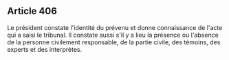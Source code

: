 Article 406
----
Le président constate l'identité du prévenu et donne connaissance de l'acte qui
a saisi le tribunal. Il constate aussi s'il y a lieu la présence ou l'absence de
la personne civilement responsable, de la partie civile, des témoins, des
experts et des interprètes.
